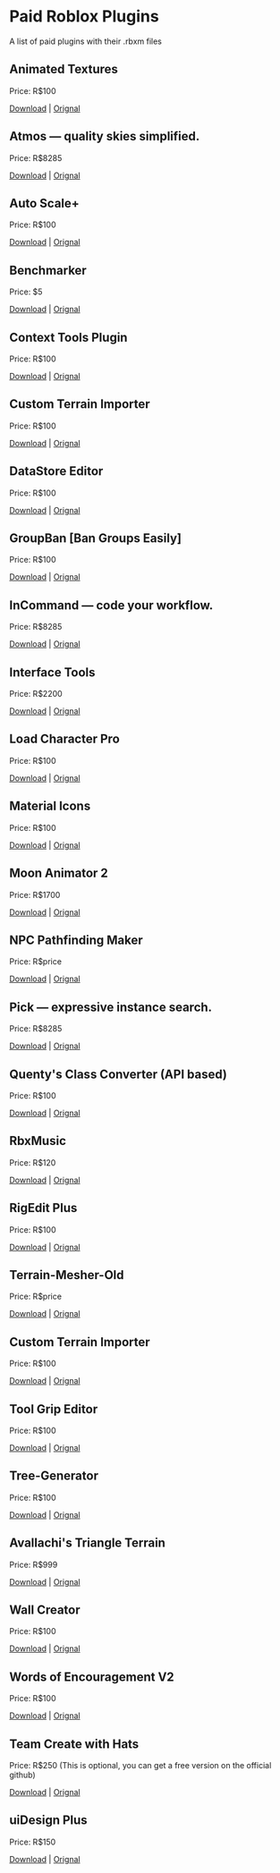 # Paid Roblox Plugins
A list of paid plugins with their .rbxm files


## Animated Textures
Price: R$100

[Download](https://github.com/ActualMasterOogway/Roblox-Plugins/blob/main/Plugins/Animated%20Textures.rbxm?raw=true) | [Orignal](https://roblox.com/library/12930218585)

## Atmos — quality skies simplified.
Price: R$8285

[Download](https://github.com/ActualMasterOogway/Roblox-Plugins/blob/main/Plugins/Atmos.rbxm?raw=true) | [Orignal](https://roblox.com/library/2971874773)

## Auto Scale+
Price: R$100

[Download](https://github.com/ActualMasterOogway/Roblox-Plugins/blob/main/Plugins/AutoScale-Plus.rbxm?raw=true) | [Orignal](https://roblox.com/library/5100886874)

## Benchmarker
Price: $5

[Download](https://github.com/ActualMasterOogway/Roblox-Plugins/blob/main/Plugins/Benchmarker.rbxm?raw=true) | [Orignal](https://boatbomber.itch.io/benchmarker)

## Context Tools Plugin
Price: R$100

[Download](https://github.com/ActualMasterOogway/Roblox-Plugins/blob/main/Plugins/Context-Tools-Plugin.rbxm?raw=true) | [Orignal](https://roblox.com/library/716593287)

## Custom Terrain Importer
Price: R$100

[Download](https://github.com/ActualMasterOogway/Roblox-Plugins/blob/main/Plugins/Custom-Terrain-Importer.rbxm?raw=true) | [Orignal](https://roblox.com/library/3980893189)

## DataStore Editor
Price: R$100

[Download](https://github.com/ActualMasterOogway/Roblox-Plugins/blob/main/Plugins/DataStore-Editor.rbxm?raw=true) | [Orignal](https://roblox.com/library/701506235)

## GroupBan [Ban Groups Easily]
Price: R$100

[Download](https://github.com/ActualMasterOogway/Roblox-Plugins/blob/main/Plugins/GroupBan-Ban-Groups-Easily.rbxm?raw=true) | [Orignal](https://roblox.com/library/5060071204)

## InCommand — code your workflow.
Price: R$8285

[Download](https://github.com/ActualMasterOogway/Roblox-Plugins/blob/main/Plugins/InCommand-versatile-adaptable-command-execution.rbxm?raw=true) | [Orignal](https://roblox.com/library/4987562465)

## Interface Tools
Price: R$2200

[Download](https://github.com/ActualMasterOogway/Roblox-Plugins/blob/main/Plugins/Interface%20Tools.rbxm?raw=true) | [Orignal](https://roblox.com/library/4500377880)

## Load Character Pro
Price: R$100

[Download](https://github.com/ActualMasterOogway/Roblox-Plugins/blob/main/Plugins/Load-Character-Pro.rbxm?raw=true) | [Orignal](https://roblox.com/library/4489766693)

## Material Icons
Price: R$100

[Download](https://github.com/ActualMasterOogway/Roblox-Plugins/blob/main/Plugins/Material-Icons.rbxm?raw=true) | [Orignal](https://roblox.com/library/3604859495)

## Moon Animator 2
Price: R$1700

[Download](https://github.com/ActualMasterOogway/Roblox-Plugins/blob/main/Plugins/Moon%20Animator%202.rbxm?raw=true) | [Orignal](https://roblox.com/library/4725618216)

## NPC Pathfinding Maker
Price: R$price

[Download](https://github.com/ActualMasterOogway/Roblox-Plugins/blob/main/Plugins/NPC%20Pathfinding%20Maker.rbxm?raw=true) | [Orignal](https://roblox.com/library/1292342678)

## Pick — expressive instance search.
Price: R$8285

[Download](https://github.com/ActualMasterOogway/Roblox-Plugins/blob/main/Plugins/Pick-Pro-quick-instance-selection.rbxm?raw=true) | [Orignal](https://roblox.com/library/2724083983)

## Quenty's Class Converter (API based)
Price: R$100

[Download](https://github.com/ActualMasterOogway/Roblox-Plugins/blob/main/Plugins/Quentys-Class-Converter-API-based.rbxm?raw=true) | [Orignal](https://roblox.com/library/906681627)

## RbxMusic
Price: R$120

[Download](https://github.com/ActualMasterOogway/Roblox-Plugins/blob/main/Plugins/RbxMusic.rbxm?raw=true) | [Orignal](https://roblox.com/library/4476041065)

## RigEdit Plus
Price: R$100

[Download](https://github.com/ActualMasterOogway/Roblox-Plugins/blob/main/Plugins/RigEdit-Plus.rbxm?raw=true) | [Orignal](https://roblox.com/library/4486409103)

## Terrain-Mesher-Old
Price: R$price

[Download](https://github.com/ActualMasterOogway/Roblox-Plugins/blob/main/Plugins/Terrain-Mesher-Old.rbxm?raw=true) | [Orignal](https://roblox.com/library/id)

## Custom Terrain Importer
Price: R$100

[Download](https://github.com/ActualMasterOogway/Roblox-Plugins/blob/main/Plugins/Terrain-Mesher.rbxm?raw=true) | [Orignal](https://roblox.com/library/3980893189)

## Tool Grip Editor
Price: R$100

[Download](https://github.com/ActualMasterOogway/Roblox-Plugins/blob/main/Plugins/Tool-Grip-Editor.rbxm?raw=true) | [Orignal](https://roblox.com/library/174577307)

## Tree-Generator
Price: R$100

[Download](https://github.com/ActualMasterOogway/Roblox-Plugins/blob/main/Plugins/Tree-Generator.rbxm?raw=true) | [Orignal](https://roblox.com/library/1256428022)

## Avallachi's Triangle Terrain
Price: R$999

[Download](https://github.com/ActualMasterOogway/Roblox-Plugins/blob/main/Plugins/Triangle-Draw.rbxm?raw=true) | [Orignal](https://roblox.com/library/6390511905)

## Wall Creator
Price: R$100

[Download](https://github.com/ActualMasterOogway/Roblox-Plugins/blob/main/Plugins/Wall%20Creator.rbxm?raw=true) | [Orignal](https://roblox.com/library/4317552923)

## Words of Encouragement V2
Price: R$100

[Download](https://github.com/ActualMasterOogway/Roblox-Plugins/blob/main/Plugins/Words-of-Encouragement-V2.rbxm?raw=true) | [Orignal](https://roblox.com/library/4588504384)

## Team Create with Hats
Price: R$250 (This is optional, you can get a free version on the official github)

[Download](https://github.com/ActualMasterOogway/Roblox-Plugins/blob/main/Plugins/tch-v4x.rbxm?raw=true) | [Orignal](https://roblox.com/library/990908723)

## uiDesign Plus
Price: R$150

[Download](https://github.com/ActualMasterOogway/Roblox-Plugins/blob/main/Plugins/uiDesign-Plus.rbxm?raw=true) | [Orignal](https://roblox.com/library/4474084133)
